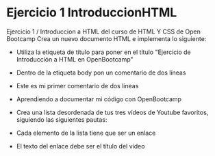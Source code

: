 # Ejercicio 1 IntroduccionHTML
Ejercicio 1 / Introduccion a HTML del curso de HTML Y CSS de Open Bootcamp
Crea un nuevo documento HTML e implementa lo siguiente:

* Utiliza la etiqueta de título para poner en el título "Ejercicio de Introducción a HTML en OpenBootcamp"

* Dentro de la etiqueta body pon un comentario de dos líneas

 * Este es mi primer comentario de dos líneas

 * Aprendiendo a documentar mi código con OpenBootcamp

* Crea una lista desordenada de tus tres vídeos de Youtube favoritos, siguiendo las siguientes pautas:

 * Cada elemento de la lista tiene que ser un enlace

 * El texto del enlace debe ser el título del vídeo
